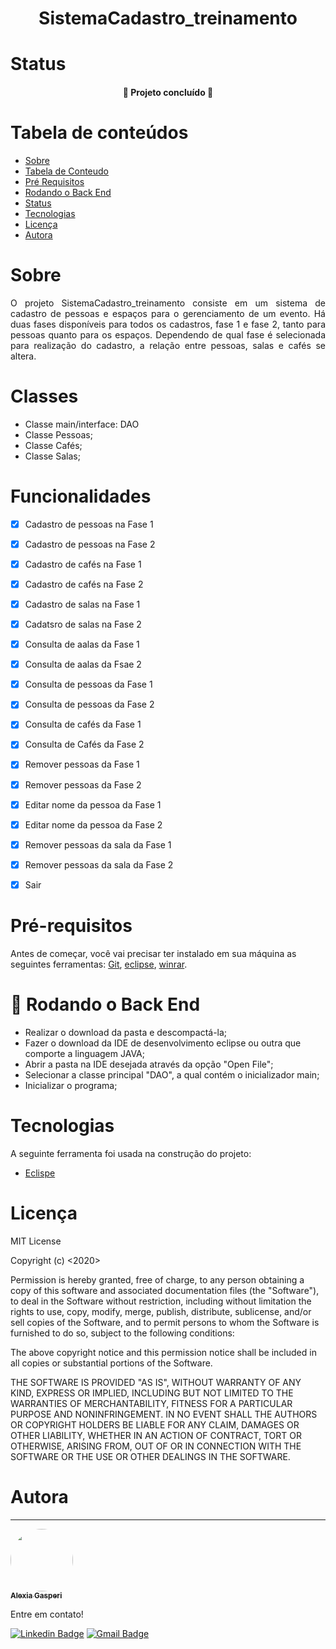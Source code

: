 <h1 align="center">  SistemaCadastro_treinamento </h1>

# Status

<h4 align="center"> 
	🚀 Projeto concluído  🚧
</h4>

# Tabela de conteúdos

<!--ts-->
   * [Sobre](#Sobre)
   * [Tabela de Conteudo](#tabela-de-conteudo)
   * [Pré Requisitos](#pre-requisitos)
   * [Rodando o Back End](#rodando-o-backend)
   * [Status](#testes)
   * [Tecnologias](#tecnologias)
   * [Licença](#licença)
   * [Autora](#autora)
<!--te-->

# Sobre

<p align="justify"> O projeto SistemaCadastro_treinamento consiste em um sistema de cadastro de pessoas e espaços para o gerenciamento de um evento. Há duas fases disponíveis para todos os cadastros, fase 1 e fase 2, tanto para pessoas quanto para os espaços. Dependendo de qual fase é selecionada para realização do cadastro, a relação entre pessoas, salas e cafés se altera. </p>

# Classes

* Classe main/interface: DAO
* Classe Pessoas;
* Classe Cafés; 
* Classe Salas; 

# Funcionalidades

- [X] Cadastro de pessoas na Fase 1
- [X] Cadastro de pessoas na Fase 2
- [X] Cadastro de cafés na Fase 1 
- [X] Cadastro de cafés na Fase 2
- [X] Cadastro de salas na Fase 1
- [X] Cadatsro de salas na Fase 2
- [X] Consulta de aalas da Fase 1
- [X] Consulta de aalas da Fsae 2
- [X] Consulta de pessoas da Fase 1
- [X] Consulta de pessoas da Fase 2
- [X] Consulta de cafés da Fase 1
- [X] Consulta de Cafés da Fase 2
- [X] Remover pessoas da Fase 1
- [X] Remover pessoas da Fase 2
- [X] Editar nome da pessoa da Fase 1
- [X] Editar nome da pessoa da Fase 2
- [X] Remover pessoas da sala da Fase 1
- [X] Remover pessoas da sala da Fase 2
- [X] Sair


# Pré-requisitos

Antes de começar, você vai precisar ter instalado em sua máquina as seguintes ferramentas:
[Git](https://git-scm.com), [eclipse](https://www.eclipse.org/downloads/), [winrar](https://www.win-rar.com/start.html?&L=9).

# 🎲 Rodando o Back End 

 * Realizar o download da pasta e descompactá-la;
 * Fazer o download da IDE de desenvolvimento eclipse ou outra que comporte a linguagem JAVA;
 * Abrir a pasta na IDE desejada através da opção "Open File"; 
 * Selecionar a classe principal "DAO", a qual contém o inicializador main; 
 * Inicializar o programa; 

# Tecnologias

A seguinte ferramenta foi usada na construção do projeto:

- [Eclispe](https://www.eclipse.org/)

# Licença

MIT License

Copyright (c) <2020> <Alexia Gasperi>

Permission is hereby granted, free of charge, to any person obtaining a copy
of this software and associated documentation files (the "Software"), to deal
in the Software without restriction, including without limitation the rights
to use, copy, modify, merge, publish, distribute, sublicense, and/or sell
copies of the Software, and to permit persons to whom the Software is
furnished to do so, subject to the following conditions:

The above copyright notice and this permission notice shall be included in all
copies or substantial portions of the Software.

THE SOFTWARE IS PROVIDED "AS IS", WITHOUT WARRANTY OF ANY KIND, EXPRESS OR
IMPLIED, INCLUDING BUT NOT LIMITED TO THE WARRANTIES OF MERCHANTABILITY,
FITNESS FOR A PARTICULAR PURPOSE AND NONINFRINGEMENT. IN NO EVENT SHALL THE
AUTHORS OR COPYRIGHT HOLDERS BE LIABLE FOR ANY CLAIM, DAMAGES OR OTHER
LIABILITY, WHETHER IN AN ACTION OF CONTRACT, TORT OR OTHERWISE, ARISING FROM,
OUT OF OR IN CONNECTION WITH THE SOFTWARE OR THE USE OR OTHER DEALINGS IN THE
SOFTWARE.

# Autora
---

<a href="https://www.linkedin.com/in/alexia-gasperi-128a7a1b9">
 <img style="border-radius: 50%;" src="https://avatars.githubusercontent.com/u/61278895?s=60&v=4" width="100px;" alt=""/>
 <br />
 <sub><b>Alexia Gasperi</b></sub></a> <a href="https://www.linkedin.com/in/alexia-gasperi-128a7a1b9" title="Alexia Gasperi"></a>


Entre em contato!

[![Linkedin Badge](https://img.shields.io/badge/-Alexia-blue?style=flat-square&logo=Linkedin&logoColor=white&link=https://www.linkedin.com/in/alexia-gasperi-128a7a1b9)](https://www.linkedin.com/in/alexia-gasperi-128a7a1b9) 
[![Gmail Badge](https://img.shields.io/badge/-alexiagfirmes@gmail.com-c14438?style=flat-square&logo=Gmail&logoColor=white&link=mailto:alexiagfirmes@gmail.com)](mailto:alexiagfirmes@gmail.com)

